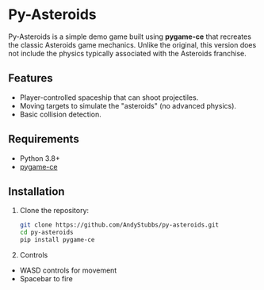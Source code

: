 # Py-Asteroids

Py-Asteroids is a simple demo game built using **pygame-ce** that recreates the classic Asteroids game mechanics. Unlike the original, this version does not include the physics typically associated with the Asteroids franchise.

## Features
- Player-controlled spaceship that can shoot projectiles.
- Moving targets to simulate the "asteroids" (no advanced physics).
- Basic collision detection.

## Requirements
- Python 3.8+
- [pygame-ce](https://pygame-ce.org/)

## Installation
1. Clone the repository:
   ```bash
   git clone https://github.com/AndyStubbs/py-asteroids.git
   cd py-asteroids
   pip install pygame-ce
   ```
2. Controls
* WASD controls for movement
* Spacebar to fire
